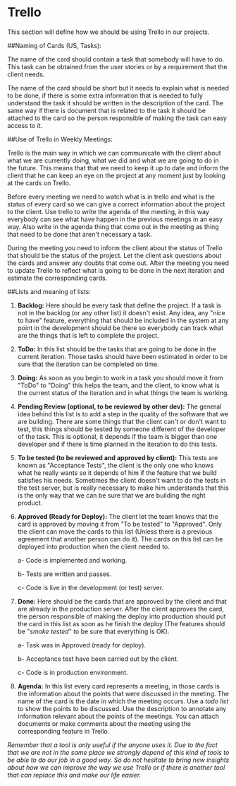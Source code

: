 # Trello
This section will define how we should be using Trello in our projects.

##Naming of Cards (US, Tasks):

The name of the card should contain a task that somebody will have to do. This task can be obtained from the user stories or by a requirement that the client needs.

The name of the card should be short but it needs to explain what is needed to be done, if there is some extra information that is needed to fully understand the task it should be written in the description of the card. The same way if there is document that is related to the task it should be attached to the card so the person responsible of making the task can easy access to it.

##Use of Trello in Weekly Meetings:

Trello is the main way in which we can communicate with the client about what we are currently doing, what we did and what we are going to do in the future. This means that that we need to keep it up to date and inform the client that he can keep an eye on the project at any moment just by looking at the cards on Trello.

Before every meeting we need to watch what is in trello and what is the status of every card so we can give a correct information about the project to the client. Use trello to write the agenda of the meeting, in this way everybody can see what have happen in the previous meetings in an easy way. Also write in the agenda thing that come out in the meeting as thing that need to be done that aren't necessary a task.

During the meeting you need to inform the client about the status of Trello that should be the status of the project. Let the client ask questions about the cards and answer any doubts that come out. After the meeting you need to update Trello to reflect what is going to be done in the next iteration and estimate the corresponding cards.

##Lists and meaning of lists:

1. **Backlog:**
Here should be every task that define the project. If a task is not in the backlog (or any other list) it doesn't exist. Any idea, any "nice to have" feature, everything that should be included in the system at any point in the development should be there so everybody can track what are the things that is left to complete the project.

2. **ToDo:**
In this list should be the tasks that are going to be done in the current iteration. Those tasks should have been estimated in order to be sure that the iteration can be completed on time.

3. **Doing:**
As soon as you begin to work in a task you should move it from "ToDo" to "Doing" this helps the team, and the client, to know what is the current status of the iteration and in what things the team is working.

4. **Pending Review (optional, to be reviewed by other dev):**
The general idea behind this list is to add a step in the quality of the software that we are building. There are some things that the client can't or don't want to test, this things should be tested by someone different of the developer of the task. This is optional, it depends if the team is bigger than one developer and if there is time planned in the iteration to do this tests.

5. **To be tested (to be reviewed and approved by client):**
This tests are known as "Acceptance Tests", the client is the only one who knows what he really wants so it depends of him if the feature that we build satisfies his needs. Sometimes the client doesn't want to do the tests in the test server, but is really necessary to make him understands that this is the only way that we can be sure that we are building the right product.

6. **Approved (Ready for Deploy):**
The client let the team knows that the card is approved by moving it from "To be tested" to "Approved". Only the client can move the cards to this list (Unless there is a previous agreement that another person can do it). The cards on this list can be deployed into production when the client needed to.

    a- Code is implemented and working.
    
    b- Tests are written and passes.
    
    c- Code is live in the development (or test) server.
    
7. **Done:**
Here should be the cards that are approved by the client and that are already in the production server. After the client approves the card, the person responsible of making the deploy into production should put the card in this list as soon as he finish the deploy (The features should be "*smoke tested*" to be sure that everything is OK).

    a- Task was in Approved (ready for deploy).

    b- Acceptance test have been carried out by the client.

    c- Code is in production environment.

8. **Agenda:**
In this list every card represents a meeting, in those cards is the information about the points that were discussed in the meeting. The name of the card is the date in which the meeting occurs.
Use a *todo list* to show the points to be discussed. Use the description to annotate any information relevant about the points of the meetings.
You can attach documents or make comments about the meeting using the corresponding feature in Trello.

*Remember that a tool is only useful if the anyone uses it. Due to the fact that we are not in the same place we strongly depend of this kind of tools to be able to do our job in a good way. So do not hesitate to bring new insights about how we can improve the way we use Trello or if there is another tool that can replace this and make our life easier.*

